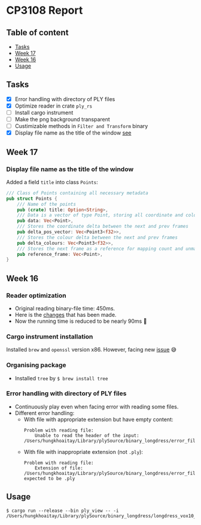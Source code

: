 # CP3108 Report

## Table of content
 - [Tasks](#tasks)
 - [Week 17](#week-17)
 - [Week 16](#week-16)
 - [Usage](#usage)

## Tasks
 - [x] Error handling with directory of PLY files
 - [x] Optimize reader in crate `ply_rs`
 - [ ] Install cargo instrument 
 - [ ] Make the png background transparent
 - [ ] Custimizable methods in `Filter and Transform` binary
 - [x] Display file name as the title of the window [see](#display-file-name-as-the-title-of-the-window)

## Week 17

### Display file name as the title of the window
Added a field `title` into class `Points`:
```rust
/// Class of Points containing all necessary metadata
pub struct Points {
    /// Name of the points
    pub (crate) title: Option<String>,
    /// Data is a vector of type Point, storing all coordinate and colour data
    pub data: Vec<Point>,
    /// Stores the coordinate delta between the next and prev frames
    pub delta_pos_vector: Vec<Point3<f32>>,
    /// Stores the colour delta between the next and prev frames
    pub delta_colours: Vec<Point3<f32>>,
    /// Stores the next frame as a reference for mapping count and unmapped points
    pub reference_frame: Vec<Point>,
}
```

## Week 16

### Reader optimization
- Original reading binary-file time: 450ms.
- Here is the [changes](https://github.com/Fluci/ply-rs/compare/master...hungkhoaitay:master) that has been made.
- Now the running time is reduced to be nearly 90ms :zany_face:


### Cargo instrument installation
Installed `brew` and `openssl` version x86. However, facing new [issue](https://github.com/cmyr/cargo-instruments/issues/50) :sweat_smile:

### Organising package
- Installed `tree` by `$ brew install tree`

### Error handling with directory of PLY files
* Continuously play even when facing error with reading some files.
* Different error handling:
   * With file with appropriate extension but have empty content:
        ```
        Problem with reading file:
            Unable to read the header of the input: /Users/hungkhoaitay/Library/plySource/binary_longdress/error_file.ply
        ```
   * With file with inappropriate extension (not `.ply`):
        ```
        Problem with reading file:
            Extension of file: /Users/hungkhoaitay/Library/plySource/binary_longdress/error_file.txt expected to be .ply
        ```

## Usage
```{.}
$ cargo run --release --bin ply_view -- -i /Users/hungkhoaitay/Library/plySource/binary_longdress/longdress_vox10_1223.ply
```
